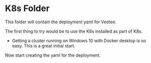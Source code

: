 # K8s Folder

This folder will contain the deployment yaml for Veetee.  

The first thing to try would be to use the K8s installed as part of K8s.  
- Getting a cluster running on Windows 10 with Docker desktop is so easy. This is a great initial start. 

Now start creating the yaml for the deployment. 


